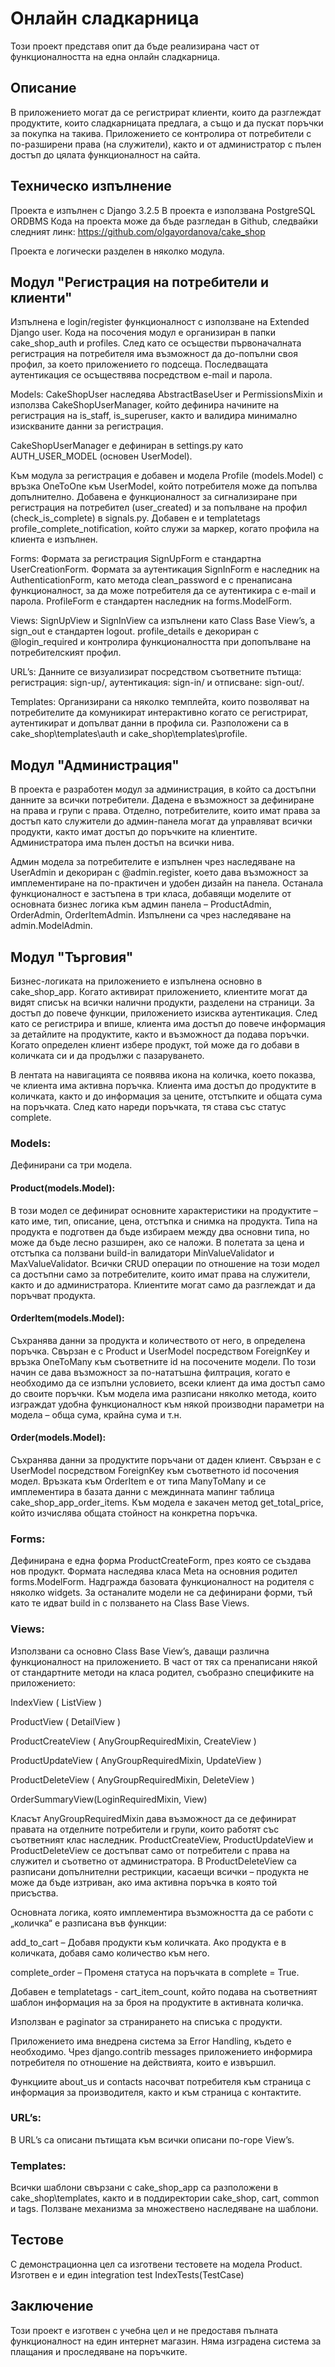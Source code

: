 # Онлайн сладкарница

Този проект представя опит да бъде реализирана част от функционалността на една онлайн сладкарница.

## Описание

В приложението могат да се регистрират клиенти, които да разглеждат продуктите, които сладкарницата предлага, а също и да пускат поръчки за покупка на такива. Приложението се контролира от потребители с по-разширени права (на служители), както и от администратор с пълен достъп до цялата функционалност на сайта. 

## Техническо изпълнение
Проекта е изпълнен с Django 3.2.5
В проекта е използвана  PostgreSQL ORDBMS
Кода на проекта може да бъде разгледан в Github, следвайки следният линк: https://github.com/olgayordanova/cake_shop

Проекта е логически разделен в няколко модула.

## Модул "Регистрация на потребители и клиенти"

Изпълнена е login/register функционалност с използване на Extended Django user. 
Кода на посочения модул е организиран в папки cake_shop_auth и profiles. След като се осъществи първоначалната регистрация на потребителя има възможност да до-попълни своя профил, за което приложението го подсеща. Последващата аутентикация се осъществява посредством e-mail и парола. 

Models:  CakeShopUser наследява AbstractBaseUser и PermissionsMixin и използва CakeShopUserManager, който дефинира начините на регистрация на is_staff, is_superuser, както и валидира минимално изискваните данни за регистрация. 

CakeShopUserManager е дефиниран в settings.py като AUTH_USER_MODEL (основен UserModel).

Към модула за регистрация  е добавен и модела Profile (models.Model) с връзка OneToOne към UserModel, който потребителя може да попълва допълнително. 
Добавена е функционалност за сигнализиране при регистрация на потребител (user_created) и за попълване на профил (check_is_complete) в signals.py. Добавен е и templatetags profile_complete_notification, който служи за маркер, когато профила на клиента е изпълнен.

Forms: Формата за регистрация SignUpForm е стандартна UserCreationForm. Формата за аутентикация SignInForm е наследник на AuthenticationForm, като  метода clean_password е с пренаписана функционалност, за да може потребителя да се аутентикира с e-mail и парола. ProfileForm е стандартен наследник на forms.ModelForm.

Views:  SignUpView и SignInView са изпълнени като Class Base View’s, а sign_out е стандартен logout. profile_details е декориран с @login_required и контролира функционалността при допопълване на потребителският профил.

URL’s:  Данните се визуализират посредством съответните пътища: регистрация: sign-up/, аутентикация: sign-in/ и отписване: sign-out/. 


Templates: Организирани са няколко темплейта, които позволяват на потребителите да комуникират интерактивно когато се регистрират, аутентикират и допълват данни в профила си. Разположени са в cake_shop\templates\auth  и cake_shop\templates\profile.

## Модул "Администрация"
В проекта е разработен модул за администрация, в който са достъпни данните за всички потребители. Дадена е възможност за дефиниране на права и групи с права. Отделно, потребителите, които имат права за достъп като служители до админ-панела могат да управляват всички продукти, както имат достъп до поръчките на клиентите. Администратора има пълен достъп на всички нива. 

Админ модела за потребителите е изпълнен чрез наследяване на UserAdmin и декориран с @admin.register, което дава възможност за имплементиране на по-практичен  и удобен дизайн на панела. Останала функционалност е застъпена в три класа, добавящи моделите от основната бизнес логика към админ панела – ProductAdmin, OrderAdmin, OrderItemAdmin. Изпълнени са чрез наследяване на admin.ModelAdmin.

## Модул "Търговия"
Бизнес-логиката на приложението е изпълнена основно в cake_shop_app. Когато активират приложението, клиентите могат да видят списък на всички налични продукти, разделени на страници. За достъп до повече функции, приложението изисква аутентикация. След като се регистрира и впише, клиента има достъп до повече информация за детайлите на продуктите, както и възможност да подава поръчки. Когато определен клиент избере продукт, той може да го добави в количката си и да продължи с пазаруването. 

В лентата на навигацията се появява икона на количка, което показва, че клиента има активна поръчка. Клиента има достъп до продуктите в количката, както и до информация за цените, отстъпките и общата сума на поръчката. След като нареди поръчката, тя става със статус complete.

### Models: 
Дефинирани са три модела.

#### Product(models.Model):
В този модел се дефинират основните характеристики на продуктите – като име, тип, описание, цена, отстъпка и снимка на продукта. Типа на продукта е подготвен да бъде избираем между два основни типа, но може да бъде лесно разширен, ако се наложи. В полетата за цена и отстъпка са ползвани build-in валидатори MinValueValidator и  MaxValueValidator. Всички CRUD операции по отношение на този модел са достъпни само за потребителите, които имат права на служители, както и до администратора. Клиентите могат само да разглеждат и да поръчват продукта. 

#### OrderItem(models.Model): 
Съхранява данни за продукта и количеството от него, в определена поръчка. Свързан е с Product и UserModel посредством ForeignKey и връзка OneToMany към съответните id на посочените модели. По този начин се дава възможност за по-нататъшна филтрация, когато е необходимо да се изпълни условието, всеки клиент да има достъп само до своите поръчки. Към модела има разписани няколко метода, които изграждат удобна функционалност към някой производни параметри на модела – обща сума, крайна сума и т.н.

#### Order(models.Model):
Съхранява данни за продуктите поръчани от даден клиент. Свързан е с UserModel посредством ForeignKey към съответното id посочения модел. Връзката към OrderItem е от типа ManyToMany и се имплементира в базата данни с междинната мапинг таблица cake_shop_app_order_items.  Към модела е закачен метод get_total_price, който изчислява общата стойност на конкретна поръчка.

### Forms: 
Дефинирана е една форма ProductCreateForm, през която се създава нов продукт. Формата наследява класа Meta на основния родител forms.ModelForm. Надгражда базовата функционалност на родителя с няколко widgets. За останалите модели не са дефинирани форми, тъй като те идват build in с ползването на Class Base Views. 

### Views: 
Използвани са основно Class Base View’s, даващи различна функционалност на приложението. В част от тях са пренаписани някой от стандартните методи на класа родител, съобразно спецификите на приложението:

IndexView ( ListView )

ProductView ( DetailView )

ProductCreateView ( AnyGroupRequiredMixin, CreateView )

ProductUpdateView ( AnyGroupRequiredMixin, UpdateView )

ProductDeleteView ( AnyGroupRequiredMixin, DeleteView )

OrderSummaryView(LoginRequiredMixin, View)

Класът AnyGroupRequiredMixin дава възможност да се дефинират правата на отделните потребители и групи, които работят със съответният клас наследник. ProductCreateView, ProductUpdateView и ProductDeleteView се достъпват само от потребители с права на служител и съответно от администратора. В ProductDeleteView са разписани допълнителни рестрикции, касаещи всички – продукта не може да бъде изтриван, ако има активна поръчка в която той присъства. 

Основната логика, която имплементира възможността да се работи с „количка“ е разписана във функции:

add_to_cart – Добавя продукти към количката. Ако продукта е в количката, добавя само количество към него.

complete_order – Променя статуса на поръчката в complete = True.

Добавен е templatetags - cart_item_count, който подава на съответният шаблон информация на за броя на продуктите в активната количка.

Използван е paginator за странирането на списъка с продукти. 

Приложението има внедрена система за Error Handling, където е необходимо. Чрез django.contrib messages приложението информира потребителя по отношение на действията, които е извършил. 

Функциите about_us и contacts насочват потребителя към страница с информация за производителя, както и към страница с контактите.

### URL’s: 
В URL’s са описани пътищата към всички описани по-горе View’s. 

### Templates: 
Всички шаблони свързани с cake_shop_app са разположени в cake_shop\templates, както и в поддиректории cake_shop, cart, common и tags. Ползване механизма за множествено наследяване на шаблони.

## Тестове
С демонстрационна цел са изготвени тестовете на модела Product.
Изготвен  е и един integration test IndexTests(TestCase)

## Заключение
Този проект е изготвен с учебна цел и не предоставя пълната функционалност на един интернет магазин. Няма изградена система за плащания и проследяване на поръчките.
